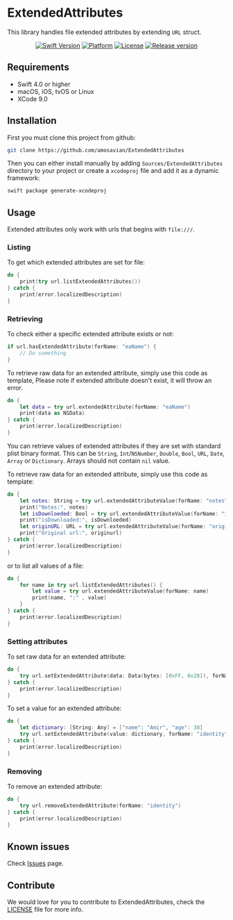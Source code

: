 # ExtendedAttributes

This library handles file extended attributes by extending `URL` struct.

<center>

[![Swift Version][swift-image]][swift-url]
[![Platform][platform-image]](#)
[![License][license-image]][license-url]
[![Release version][release-image]][release-url]
</center>

## Requirements

- Swift 4.0 or higher
- macOS, iOS, tvOS or Linux
- XCode 9.0

## Installation

First you must clone this project from github:

```bash
git clone https://github.com/amosavian/ExtendedAttributes
```

Then you can either install manually by adding `Sources/ExtendedAttributes ` directory to your project 
or create a `xcodeproj` file and add it as a dynamic framework:

```bash
swift package generate-xcodeproj
```

## Usage

Extended attributes only work with urls that begins with `file:///`.

### Listing

To get which extended attributes are set for file:

```swift
do {
    print(try url.listExtendedAttributes())
} catch {
    print(error.localizedDescription)
}
```

### Retrieving

To check either a specific extended attribute exists or not:

```swift
if url.hasExtendedAttribute(forName: "eaName") {
    // Do something
}
```

To retrieve raw data for an extended attribute, simply use this code as template, Please note if extended attribute doesn't exist, it will throw an error.

```swift
do {
    let data = try url.extendedAttribute(forName: "eaName")
    print(data as NSData)
} catch {
    print(error.localizedDescription)
}
```

You can retrieve values of extended attributes if they are set with standard plist binary format. This can be `String`, `Int`/`NSNumber`, `Double`, `Bool`, `URL`, `Date`, `Array` or `Dictionary`. Arrays should not contain `nil` value.

To retrieve raw data for an extended attribute, simply use this code as template:

```swift
do {
    let notes: String = try url.extendedAttributeValue(forName: "notes")
    print("Notes:", notes)
    let isDownloeded: Bool = try url.extendedAttributeValue(forName: "isdownloaded")
    print("isDownloaded:", isDownloeded)
    let originURL: URL = try url.extendedAttributeValue(forName: "originurl")
    print("Original url:", originurl)
} catch {
    print(error.localizedDescription)
}
```

or to list all values of a file:

```swift
do {
    for name in try url.listExtendedAttributes() {
        let value = try url.extendedAttributeValue(forName: name)
        print(name, ":" , value)
    }
} catch {
    print(error.localizedDescription)
}
```

### Setting attributes

To set raw data for an extended attribute:

```swift
do {
    try url.setExtendedAttribute(data: Data(bytes: [0xFF, 0x20]), forName: "data")
} catch {
    print(error.localizedDescription)
}
```

To set a value for an extended attribute:

```swift
do {
    let dictionary: [String: Any] = ["name": "Amir", "age": 30]
    try url.setExtendedAttribute(value: dictionary, forName: "identity")
} catch {
    print(error.localizedDescription)
}
```

### Removing

To remove an extended attribute:

```swift
do {
    try url.removeExtendedAttribute(forName: "identity")
} catch {
    print(error.localizedDescription)
}
```

## Known issues

Check [Issues](https://github.com/amosavian/ExtendedAttributes/issues) page.

## Contribute

We would love for you to contribute to ExtendedAttributes, check the [LICENSE][license-url] file for more info.

[swift-image]: https://img.shields.io/badge/swift-4.0-orange.svg
[swift-url]: https://swift.org/
[platform-image]: https://img.shields.io/badge/platform-macOS%7CiOS%7CtvOS%7CLinux-lightgray.svg
[license-image]: https://img.shields.io/github/license/amosavian/ExtendedAttributes.svg
[license-url]: LICENSE
[release-url]: https://github.com/amosavian/ExtendedAttributes/releases
[release-image]: https://img.shields.io/github/release/amosavian/ExtendedAttributes.svg

